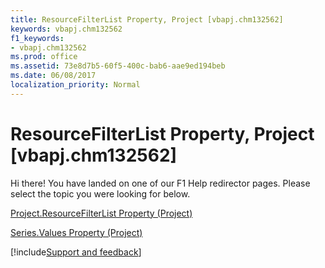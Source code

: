 ```yaml
---
title: ResourceFilterList Property, Project [vbapj.chm132562]
keywords: vbapj.chm132562
f1_keywords:
- vbapj.chm132562
ms.prod: office
ms.assetid: 73e8d7b5-60f5-400c-bab6-aae9ed194beb
ms.date: 06/08/2017
localization_priority: Normal
---
```



# ResourceFilterList Property, Project [vbapj.chm132562]

Hi there! You have landed on one of our F1 Help redirector pages. Please select the topic you were looking for below.

[Project.ResourceFilterList Property (Project)](https://msdn.microsoft.com/library/d515691a-2f8c-ed61-4844-3a938c658847%28Office.15%29.aspx)

[Series.Values Property (Project)](https://msdn.microsoft.com/library/23d63c1a-99f1-45d5-b582-9cdaf37572e3%28Office.15%29.aspx)

[!include[Support and feedback](~/includes/feedback-boilerplate.md)]